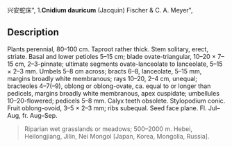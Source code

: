 兴安蛇床",
1.**Cnidium dauricum** (Jacquin) Fischer & C. A. Meyer",

## Description
Plants perennial, 80–100 cm. Taproot rather thick. Stem solitary, erect, striate. Basal and lower petioles 5–15 cm; blade ovate-triangular, 10–20 × 7–15 cm, 2–3-pinnate; ultimate segments ovate-lanceolate to lanceolate, 5–15 × 2–3 mm. Umbels 5–8 cm across; bracts 6–8, lanceolate, 5–15 mm, margins broadly white membranous; rays 10–20, 2–4 cm, unequal; bracteoles 4–7(–9), oblong or oblong-ovate, ca. equal to or longer than pedicels, margins broadly white membranous, apex cuspidate; umbellules 10–20-flowered; pedicels 5–8 mm. Calyx teeth obsolete. Stylopodium conic. Fruit oblong-ovoid, 3–5 × 2–3 mm; ribs subequal. Seed face plane. Fl. Jul–Aug, fr. Aug–Sep.

> Riparian wet grasslands or meadows; 500–2000 m. Hebei, Heilongjiang, Jilin, Nei Mongol [Japan, Korea, Mongolia, Russia].
